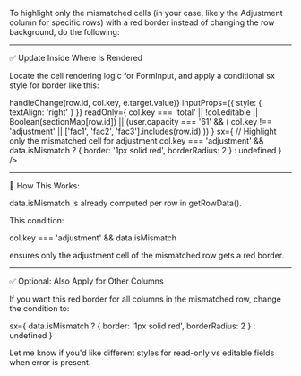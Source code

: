 To highlight only the mismatched cells (in your case, likely the Adjustment column for specific rows) with a red border instead of changing the row background, do the following:


---

✅ Update Inside <StyledTableCell> Where <FormInput /> Is Rendered

Locate the cell rendering logic for FormInput, and apply a conditional sx style for border like this:

<StyledTableCell key={col.key} align="right">
  <FormInput
    key={`${row.id}-${col.key}-${data[col.key]}`}
    name={getFieldName(row.id, col.key)}
    value={data[col.key] || '0.00'}
    onBlur={(e) => handleChange(row.id, col.key, e.target.value)}
    inputProps={{ style: { textAlign: 'right' } }}
    readOnly={
      col.key === 'total' ||
      !col.editable ||
      Boolean(sectionMap[row.id]) ||
      (user.capacity === '61' && (
        col.key !== 'adjustment' || ['fac1', 'fac2', 'fac3'].includes(row.id)
      ))
    }
    sx={
      // Highlight only the mismatched cell for adjustment
      col.key === 'adjustment' && data.isMismatch
        ? { border: '1px solid red', borderRadius: 2 }
        : undefined
    }
  />
</StyledTableCell>


---

🧠 How This Works:

data.isMismatch is already computed per row in getRowData().

This condition:

col.key === 'adjustment' && data.isMismatch

ensures only the adjustment cell of the mismatched row gets a red border.



---

✅ Optional: Also Apply for Other Columns

If you want this red border for all columns in the mismatched row, change the condition to:

sx={
  data.isMismatch
    ? { border: '1px solid red', borderRadius: 2 }
    : undefined
}

Let me know if you'd like different styles for read-only vs editable fields when error is present.

